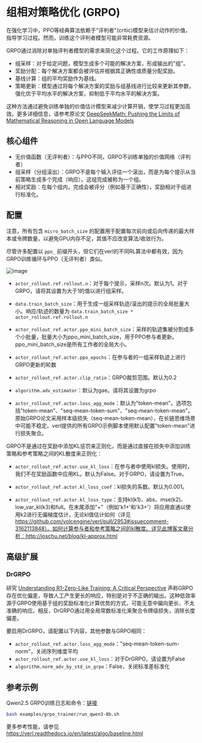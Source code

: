 # 组相对策略优化 (GRPO)

在强化学习中，PPO等经典算法依赖于"评判者"(critic)模型来估计动作的价值，指导学习过程。然而，训练这个评判者模型可能非常耗费资源。

GRPO通过消除对单独评判者模型的需求来简化这个过程。它的工作原理如下：
- 组采样：对于给定问题，模型生成多个可能的解决方案，形成输出的"组"。
- 奖励分配：每个解决方案都会被评估并根据其正确性或质量分配奖励。
- 基线计算：组的平均奖励作为基线。
- 策略更新：模型通过将每个解决方案的奖励与组基线进行比较来更新其参数，强化优于平均水平的解决方案，抑制低于平均水平的解决方案。

这种方法通过避免训练单独的价值估计模型来减少计算开销，使学习过程更加高效。更多详细信息，请参考原论文 [DeepSeekMath: Pushing the Limits of Mathematical Reasoning in Open Language Models](https://arxiv.org/pdf/2402.03300)

## 核心组件

- 无价值函数（无评判者）：与PPO不同，GRPO不训练单独的价值网络（评判者）
- 组采样（分组滚出）：GRPO不是每个输入评估一个滚出，而是为每个提示从当前策略生成多个完成（响应）。这组完成被称为一个组。
- 相对奖励：在每个组内，完成会被评分（例如基于正确性），奖励相对于组进行标准化。

## 配置

注意，所有包含 `micro_batch_size` 的配置用于配置每次前向或后向传递的最大样本或令牌数量，以避免GPU内存不足，其值不应改变算法/收敛行为。

尽管许多配置以 `ppo_` 前缀开头，但它们在verl的不同RL算法中都有效，因为GRPO训练循环与PPO（无评判者）类似。

![image](https://github.com/user-attachments/assets/16aebad1-0da6-4eb3-806d-54a74e712c2d)

- `actor_rollout.ref.rollout.n`：对于每个提示，采样n次。默认为1。对于GRPO，请将其设置为大于1的值以进行组采样。

- `data.train_batch_size`：用于生成一组采样轨迹/滚出的提示的全局批量大小。响应/轨迹的数量为 `data.train_batch_size * actor_rollout.ref.rollout.n`

- `actor_rollout_ref.actor.ppo_mini_batch_size`：采样的轨迹集被分割成多个小批量，批量大小为ppo_mini_batch_size，用于PPO参与者更新。ppo_mini_batch_size是所有工作者的全局大小。

- `actor_rollout_ref.actor.ppo_epochs`：在参与者的一组采样轨迹上进行GRPO更新的轮数

- `actor_rollout_ref.actor.clip_ratio`：GRPO裁剪范围。默认为0.2

- `algorithm.adv_estimator`：默认为gae。请将其设置为grpo

- `actor_rollout_ref.actor.loss_agg_mode`：默认为"token-mean"。选项包括"token-mean"、"seq-mean-token-sum"、"seq-mean-token-mean"。原始GRPO论文采用样本级损失（seq-mean-token-mean），在长链思维场景中可能不稳定。verl提供的所有GRPO示例脚本使用默认配置"token-mean"进行损失聚合。

GRPO不是通过在奖励中添加KL惩罚来正则化，而是通过直接在损失中添加训练策略和参考策略之间的KL散度来正则化：

- `actor_rollout_ref.actor.use_kl_loss`：在参与者中使用kl损失。使用时，我们不在奖励函数中应用KL。默认为False。对于GRPO，请设置为True。

- `actor_rollout_ref.actor.kl_loss_coef`：kl损失的系数。默认为0.001。

- `actor_rollout_ref.actor.kl_loss_type`：支持kl(k1)、abs、mse(k2)、low_var_kl(k3)和full。在末尾添加"+"（例如'k1+'和'k3+'）将应用直通以使用k2进行无偏梯度估计，无论kl值估计如何（详见 https://github.com/volcengine/verl/pull/2953#issuecomment-3162113848）。如何计算参与者和参考策略之间的kl散度。详见此博客文章分析：http://joschu.net/blog/kl-approx.html

## 高级扩展

### DrGRPO

研究 [Understanding R1-Zero-Like Training: A Critical Perspective](https://arxiv.org/pdf/2503.20783) 声称GRPO存在优化偏差，导致人工产生更长的响应，特别是对于不正确的输出。这种低效率源于GRPO使用基于组的奖励标准化计算优势的方式，可能无意中偏向更长、不太准确的响应。相反，DrGRPO通过用全局常数标准化来聚合令牌级损失，消除长度偏差。

要启用DrGRPO，请配置以下内容，其他参数与GRPO相同：

- `actor_rollout_ref.actor.loss_agg_mode`："seq-mean-token-sum-norm"，关闭序列维度平均
- `actor_rollout_ref.actor.use_kl_loss`：对于DrGRPO，请设置为False
- `algorithm.norm_adv_by_std_in_grpo`：False，关闭标准差标准化

## 参考示例

Qwen2.5 GRPO训练日志和命令：[链接](https://github.com/eric-haibin-lin/verl-data/blob/experiments/gsm8k/qwen2-7b-fsdp2.log)

```bash
bash examples/grpo_trainer/run_qwen3-8b.sh
```

更多参考性能，请参见 https://verl.readthedocs.io/en/latest/algo/baseline.html
